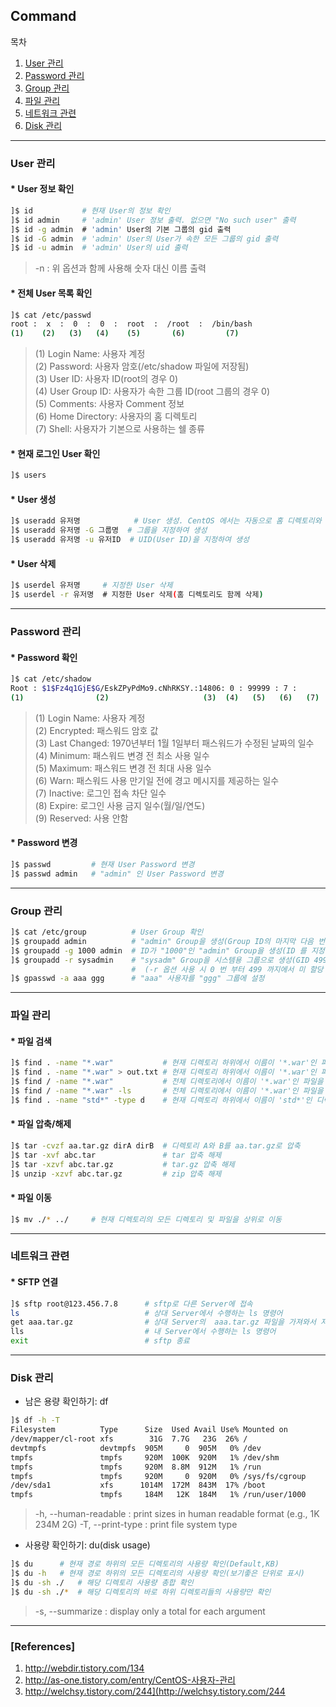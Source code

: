 ## Command

목차

1. [User 관리](#user-관리)
1. [Password 관리](#password-관리)
1. [Group 관리](#group-관리)
1. [파일 관리](#파일-관리)
1. [네트워크 관련](#네트워크-관련)
1. [Disk 관리](#disk-관리)

* * *

### User 관리

#### * User 정보 확인

```bash
]$ id           # 현재 User의 정보 확인
]$ id admin     # 'admin' User 정보 출력. 없으면 "No such user" 출력
]$ id -g admin  # 'admin' User의 기본 그룹의 gid 출력
]$ id -G admin  # 'admin' User의 User가 속한 모든 그룹의 gid 출력
]$ id -u admin  # 'admin' User의 uid 출력
```
> -n : 위 옵션과 함께 사용해 숫자 대신 이름 출력

#### * 전체 User 목록 확인

```bash
]$ cat /etc/passwd
root :  x  :  0  :  0  :  root  :  /root  :  /bin/bash
(1)    (2)   (3)   (4)    (5)       (6)         (7)
```

> (1) Login Name: 사용자 계정  
(2) Password: 사용자 암호(/etc/shadow 파일에 저장됨)  
(3) User ID: 사용자 ID(root의 경우 0)  
(4) User Group ID: 사용자가 속한 그룹 ID(root 그룹의 경우 0)  
(5) Comments: 사용자 Comment 정보  
(6) Home Directory: 사용자의 홈 디렉토리  
(7) Shell: 사용자가 기본으로 사용하는 쉘 종류  

#### * 현재 로그인 User 확인

```bash
]$ users
```

#### * User 생성

```bash
]$ useradd 유저명            # User 생성. CentOS 에서는 자동으로 홈 디렉토리와 쉘 환경이 설정됨
]$ useradd 유저명 -G 그룹명  # 그룹을 지정하여 생성
]$ useradd 유저명 -u 유저ID  # UID(User ID)을 지정하여 생성
```
#### * User 삭제

```bash
]$ userdel 유저명     # 지정한 User 삭제
]$ userdel -r 유저명  # 지정한 User 삭제(홈 디렉토리도 함께 삭제)
```

* * *

### Password 관리

#### * Password 확인

```bash
]$ cat /etc/shadow
Root : $1$Fz4q1GjE$G/EskZPyPdMo9.cNhRKSY.:14806: 0 : 99999 : 7 :      :      :
(1)                (2)                     (3)  (4)   (5)   (6)   (7)    (8)    (9)
```

> (1) Login Name: 사용자 계정  
(2) Encrypted: 패스워드 암호 값  
(3) Last Changed: 1970년부터 1월 1일부터 패스워드가 수정된 날짜의 일수  
(4) Minimum: 패스워드 변경 전 최소 사용 일수  
(5) Maximum: 패스워드 변경 전 최대 사용 일수  
(6) Warn: 패스워드 사용 만기일 전에 경고 메시지를 제공하는 일수  
(7) Inactive: 로그인 접속 차단 일수  
(8) Expire: 로그인 사용 금지 일수(월/일/연도)  
(9) Reserved: 사용 안함  

#### * Password 변경

```bash
]$ passwd         # 현재 User Password 변경
]$ passwd admin   # "admin" 인 User Password 변경
```

* * *

### Group 관리

```bash
]$ cat /etc/group          # User Group 확인
]$ groupadd admin          # "admin" Group을 생성(Group ID의 마지막 다음 번호로 ID가 생성됨, 500이 최소값)
]$ groupadd -g 1000 admin  # ID가 "1000"인 "admin" Group을 생성(ID 를 지정하여 생성)
]$ groupadd -r sysadmin    # "sysadm" Group을 시스템용 그룹으로 생성(GID 499 이하)
                           #  (-r 옵션 사용 시 0 번 부터 499 까지에서 미 할당 GID 중 가장 높은 번호를 할당)
]$ gpasswd -a aaa ggg      # "aaa" 사용자를 "ggg" 그룹에 설정
```

* * *

### 파일 관리

#### * 파일 검색

```bash
]$ find . -name "*.war"           # 현재 디렉토리 하위에서 이름이 '*.war'인 파일을 찾아 출력
]$ find . -name "*.war" > out.txt # 현재 디렉토리 하위에서 이름이 '*.war'인 파일 검색 출력 결과를 out.txt에 저장
]$ find / -name "*.war"           # 전체 디렉토리에서 이름이 '*.war'인 파일을 찾아 출력
]$ find / -name "*.war" -ls       # 전체 디렉토리에서 이름이 '*.war'인 파일을 찾아 ls 형식으로 출력
]$ find . -name "std*" -type d    # 현재 디렉토리 하위에서 이름이 'std*'인 디렉토리를 찾아 출력
```
#### * 파일 압축/해제

```bash
]$ tar -cvzf aa.tar.gz dirA dirB  # 디렉토리 A와 B를 aa.tar.gz로 압축
]$ tar -xvf abc.tar               # tar 압축 해제
]$ tar -xzvf abc.tar.gz           # tar.gz 압축 해제
]$ unzip -xzvf abc.tar.gz         # zip 압축 해제
```

#### * 파일 이동

```bash
]$ mv ./* ../     # 현재 디렉토리의 모든 디렉토리 및 파일을 상위로 이동
```

* * *

### 네트워크 관련

#### * SFTP 연결

```bash
]$ sftp root@123.456.7.8      # sftp로 다른 Server에 접속 
ls                            # 상대 Server에서 수행하는 ls 명령어
get aaa.tar.gz                # 상대 Server의  aaa.tar.gz 파일을 가져와서 저장
lls                           # 내 Server에서 수행하는 ls 명령어
exit                          # sftp 종료
```

* * *

### Disk 관리

- 남은 용량 확인하기: df
```bash
]$ df -h -T   
Filesystem          Type      Size  Used Avail Use% Mounted on
/dev/mapper/cl-root xfs        31G  7.7G   23G  26% /
devtmpfs            devtmpfs  905M     0  905M   0% /dev
tmpfs               tmpfs     920M  100K  920M   1% /dev/shm
tmpfs               tmpfs     920M  8.8M  912M   1% /run
tmpfs               tmpfs     920M     0  920M   0% /sys/fs/cgroup
/dev/sda1           xfs      1014M  172M  843M  17% /boot
tmpfs               tmpfs     184M   12K  184M   1% /run/user/1000
```
> -h, --human-readable : print sizes in human readable format (e.g., 1K 234M 2G)
> -T, --print-type : print file system type


- 사용량 확인하기: du(disk usage)
```bash
]$ du      # 현재 경로 하위의 모든 디렉토리의 사용량 확인(Default,KB)
]$ du -h   # 현재 경로 하위의 모든 디렉토리의 사용량 확인(보기좋은 단위로 표시)
]$ du -sh ./   # 해당 디렉토리 사용량 총합 확인
]$ du -sh ./*  # 해당 디렉토리의 바로 하위 디렉토리들의 사용량만 확인
```
> -s, --summarize : display only a total for each argument

* * *

### [References]
1. <http://webdir.tistory.com/134>
1. <http://as-one.tistory.com/entry/CentOS-사용자-관리>
1. <http://welchsy.tistory.com/244](http://welchsy.tistory.com/244>
